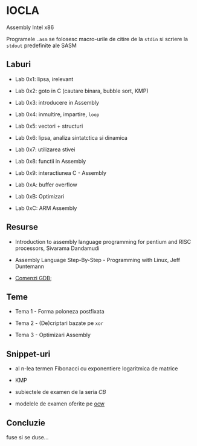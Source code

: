 # IOCLA
Assembly Intel x86

Programele ```.asm``` se folosesc macro-urile de citire de la ```stdin``` si scriere la ```stdout``` predefinite ale SASM

## Laburi
- Lab 0x1:  lipsa, irelevant

- Lab 0x2: goto in C (cautare binara, bubble sort, KMP)

- Lab 0x3: introducere in Assembly

- Lab 0x4: inmultire, impartire, `loop`

- Lab 0x5: vectori + structuri

- Lab 0x6: lipsa, analiza sintatctica si dinamica

- Lab 0x7: utilizarea stivei

- Lab 0x8: functii in Assembly

- Lab 0x9: interactiunea C - Assembly

- Lab 0xA: buffer overflow

- Lab 0xB: Optimizari

- Lab 0xC: ARM Assembly

## Resurse
- Introduction to assembly language programming for pentium and RISC processors, Sivarama Dandamudi

- Assembly Language Step-By-Step - Programming with Linux, Jeff Duntemann

- [Comenzi GDB](http://visualgdb.com/gdbreference/commands/);

## Teme
- Tema 1 - Forma poloneza postfixata

- Tema 2 - (De)criptari bazate pe `xor`

- Tema 3 - Optimizari Assembly

## Snippet-uri
- al n-lea termen Fibonacci cu exponentiere logaritmica de matrice

- KMP

- subiectele de examen de la seria *CB*

- modelele de examen oferite pe [ocw](https://ocw.cs.pub.ro/courses/iocla/reguli-notare#examen_final)

## Concluzie

fuse si se duse...
